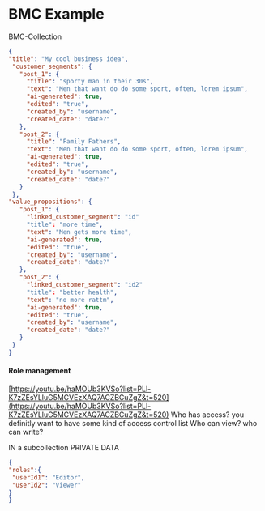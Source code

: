 # BMC Example

BMC-Collection

```JSON
{
"title": "My cool business idea",
 "customer_segments": {
   "post_1": {
     "title": "sporty man in their 30s",
     "text": "Men that want do do some sport, often, lorem ipsum",
     "ai-generated": true,
     "edited": "true",
     "created_by": "username",
     "created_date": "date?"     
   },
   "post_2": {
     "title": "Family Fathers",
     "text": "Men that want do do some sport, often, lorem ipsum",
     "ai-generated": true,
     "edited": "true",
     "created_by": "username",
     "created_date": "date?"     
   }
 },
"value_propositions": {
   "post_1": {
     "linked_customer_segment": "id"
     "title": "more time",
     "text": "Men gets more time",
     "ai-generated": true,
     "edited": "true",
     "created_by": "username",
     "created_date": "date?"     
   },
   "post_2": {
     "linked_customer_segment": "id2"
     "title": "better health",
     "text": "no more rattm",
     "ai-generated": true,
     "edited": "true",
     "created_by": "username",
     "created_date": "date?"     
   }
 }
}

```

#### Role management
[https://youtu.be/haMOUb3KVSo?list=PLl-K7zZEsYLluG5MCVEzXAQ7ACZBCuZgZ&t=520](https://youtu.be/haMOUb3KVSo?list=PLl-K7zZEsYLluG5MCVEzXAQ7ACZBCuZgZ&t=520)
Who has access?
you definitly want to have some kind of access control list
Who can view? who can write?

IN a subcollection PRIVATE DATA
```JSON
{
"roles":{
 "userId1": "Editor",
 "userId2": "Viewer"
}
}
```


